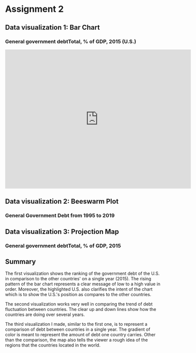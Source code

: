 # Assignment 2


## Data visualization 1: Bar Chart

### General government debtTotal, % of GDP, 2015 (U.S.)

<iframe src="https://data.oecd.org/chart/61P7" width="600" height="450" style="border: 0" mozallowfullscreen="true" webkitallowfullscreen="true" allowfullscreen="true"><a href="https://data.oecd.org/chart/61P7" target="_blank">OECD Chart: General government debt, Total, % of GDP, Annual, 2015</a></iframe>


## Data visualization 2: Beeswarm Plot

### General Government Debt from 1995 to 2019

<div class="flourish-embed flourish-chart" data-src="visualisation/3191073" data-url="https://flo.uri.sh/visualisation/3191073/embed"><script src="https://public.flourish.studio/resources/embed.js"></script></div>


## Data visualization 3: Projection Map

### General government debtTotal, % of GDP, 2015

<div class="flourish-embed flourish-map" data-src="visualisation/3191664" data-url="https://flo.uri.sh/visualisation/3191664/embed"><script src="https://public.flourish.studio/resources/embed.js"></script></div>



## Summary

The first visualization shows the ranking of the government debt of the U.S. in comparison to the other countries' on a single year (2015). The rising pattern of the bar chart represents a clear message of low to a high value in order. Moreover, the highlighted U.S. also clarifies the intent of the chart which is to show the U.S.'s position as compares to the other countries. 

The second visualization works very well in comparing the trend of debt fluctuation between countries. The clear up and down lines show how the countries are doing over several years. 

The third visualization I made, similar to the first one, is to represent a comparison of debt between countries in a single year. The gradient of color is meant to represent the amount of debt one country carries. Other than the comparison, the map also tells the viewer a rough idea of the regions that the countries located in the world.
